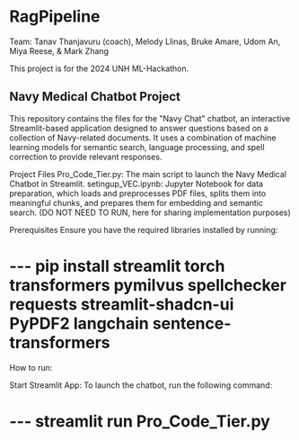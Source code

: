 # RagPipeline
Team: Tanav Thanjavuru (coach), Melody Llinas, Bruke Amare, Udom An, Miya Reese, & Mark Zhang

This project is for the 2024 UNH ML-Hackathon.

Navy Medical Chatbot Project
-------------------------------


This repository contains the files for the "Navy Chat" chatbot, an interactive Streamlit-based application designed to answer questions based on a collection of Navy-related documents. It uses a combination of machine learning models for semantic search, language processing, and spell correction to provide relevant responses.

Project Files
Pro_Code_Tier.py: The main script to launch the Navy Medical Chatbot in Streamlit.
setingup_VEC.ipynb: Jupyter Notebook for data preparation, which loads and preprocesses PDF files, splits them into meaningful chunks, and prepares them for embedding and semantic search. (DO NOT NEED TO RUN, here for sharing implementation purposes)

Prerequisites
Ensure you have the required libraries installed by running:


# --- pip install streamlit torch transformers pymilvus spellchecker requests streamlit-shadcn-ui PyPDF2 langchain sentence-transformers


How to run:

Start Streamlit App: To launch the chatbot, run the following command:

# --- streamlit run Pro_Code_Tier.py